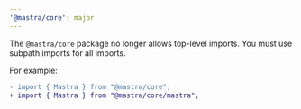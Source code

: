 ```yaml
---
'@mastra/core': major
---
```


The `@mastra/core` package no longer allows top-level imports. You must use subpath imports for all imports.

For example:

```diff
- import { Mastra } from "@mastra/core";
+ import { Mastra } from "@mastra/core/mastra";
```
